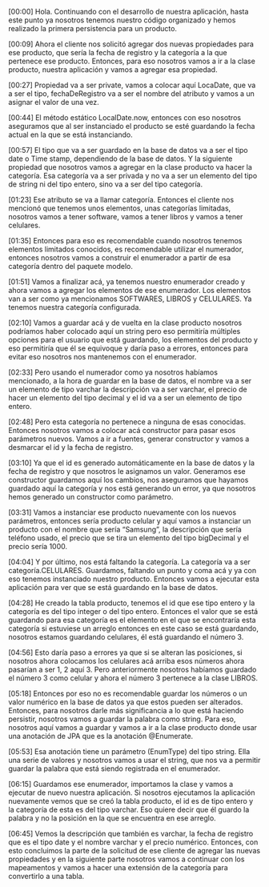 [00:00] Hola. Continuando con el desarrollo de nuestra aplicación, hasta este punto ya nosotros tenemos nuestro código organizado y hemos realizado la primera persistencia para un producto.

[00:09] Ahora el cliente nos solicitó agregar dos nuevas propiedades para ese producto, que sería la fecha de registro y la categoría a la que pertenece ese producto. Entonces, para eso nosotros vamos a ir a la clase producto, nuestra aplicación y vamos a agregar esa propiedad.

[00:27] Propiedad va a ser private, vamos a colocar aquí LocaDate, que va a ser el tipo, fechaDeRegistro va a ser el nombre del atributo y vamos a un asignar el valor de una vez.

[00:44] El método estático LocalDate.now, entonces con eso nosotros aseguramos que al ser instanciado el producto se esté guardando la fecha actual en la que se está instanciando.

[00:57] El tipo que va a ser guardado en la base de datos va a ser el tipo date o Time stamp, dependiendo de la base de datos. Y la siguiente propiedad que nosotros vamos a agregar en la clase producto va hacer la categoría. Esa categoría va a ser privada y no va a ser un elemento del tipo de string ni del tipo entero, sino va a ser del tipo categoría.

[01:23] Ese atributo se va a llamar categoría. Entonces el cliente nos mencionó que tenemos unos elementos, unas categorías limitadas, nosotros vamos a tener software, vamos a tener libros y vamos a tener celulares.

[01:35] Entonces para eso es recomendable cuando nosotros tenemos elementos limitados conocidos, es recomendable utilizar el numerador, entonces nosotros vamos a construir el enumerador a partir de esa categoría dentro del paquete modelo.

[01:51] Vamos a finalizar acá, ya tenemos nuestro enumerador creado y ahora vamos a agregar los elementos de ese enumerador. Los elementos van a ser como ya mencionamos SOFTWARES, LIBROS y CELULARES. Ya tenemos nuestra categoría configurada.

[02:10] Vamos a guardar acá y de vuelta en la clase producto nosotros podríamos haber colocado aquí un string pero eso permitiría múltiples opciones para el usuario que está guardando, los elementos del producto y eso permitiría que él se equivoque y daría paso a errores, entonces para evitar eso nosotros nos mantenemos con el enumerador.

[02:33] Pero usando el numerador como ya nosotros habíamos mencionado, a la hora de guardar en la base de datos, el nombre va a ser un elemento de tipo varchar la descripción va a ser varchar, el precio de hacer un elemento del tipo decimal y el id va a ser un elemento de tipo entero.

[02:48] Pero esta categoría no pertenece a ninguna de esas conocidas. Entonces nosotros vamos a colocar acá constructor para pasar esos parámetros nuevos. Vamos a ir a fuentes, generar constructor y vamos a desmarcar el id y la fecha de registro.

[03:10] Ya que el id es generado automáticamente en la base de datos y la fecha de registro y que nosotros le asignamos un valor. Generamos ese constructor guardamos aquí los cambios, nos aseguramos que hayamos guardado aquí la categoría y nos está generando un error, ya que nosotros hemos generado un constructor como parámetro.

[03:31] Vamos a instanciar ese producto nuevamente con los nuevos parámetros, entonces sería producto celular y aquí vamos a instanciar un producto con el nombre que sería “Samsung”, la descripción que sería teléfono usado, el precio que se tira un elemento del tipo bigDecimal y el precio sería 1000.

[04:04] Y por último, nos está faltando la categoría. La categoría va a ser categoría.CELULARES. Guardamos, faltando un punto y coma acá y ya con eso tenemos instanciado nuestro producto. Entonces vamos a ejecutar esta aplicación para ver que se está guardando en la base de datos.

[04:28] He creado la tabla producto, tenemos el id que ese tipo entero y la categoría es del tipo integer o del tipo entero. Entonces el valor que se está guardando para esa categoría es el elemento en el que se encontraría esta categoría si estuviese un arreglo entonces en este caso se está guardando, nosotros estamos guardando celulares, él está guardando el número 3.

[04:56] Esto daría paso a errores ya que si se alteran las posiciones, si nosotros ahora colocamos los celulares acá arriba esos números ahora pasarían a ser 1, 2 aquí 3. Pero anteriormente nosotros habíamos guardado el número 3 como celular y ahora el número 3 pertenece a la clase LIBROS.

[05:18] Entonces por eso no es recomendable guardar los números o un valor numérico en la base de datos ya que estos pueden ser alterados. Entonces, para nosotros darle más significancia a lo que está haciendo persistir, nosotros vamos a guardar la palabra como string. Para eso, nosotros aquí vamos a guardar y vamos a ir a la clase producto donde usar una anotación de JPA que es la anotación @Enumerate.

[05:53] Esa anotación tiene un parámetro (EnumType) del tipo string. Ella una serie de valores y nosotros vamos a usar el string, que nos va a permitir guardar la palabra que está siendo registrada en el enumerador.

[06:15] Guardamos ese enumerador, importamos la clase y vamos a ejecutar de nuevo nuestra aplicación. Si nosotros ejecutamos la aplicación nuevamente vemos que se creó la tabla producto, el id es de tipo entero y la categoría de esta es del tipo varchar. Eso quiere decir que él guardo la palabra y no la posición en la que se encuentra en ese arreglo.

[06:45] Vemos la descripción que también es varchar, la fecha de registro que es el tipo date y el nombre varchar y el precio numérico. Entonces, con esto concluimos la parte de la solicitud de ese cliente de agregar las nuevas propiedades y en la siguiente parte nosotros vamos a continuar con los mapeamentos y vamos a hacer una extensión de la categoría para convertirlo a una tabla.